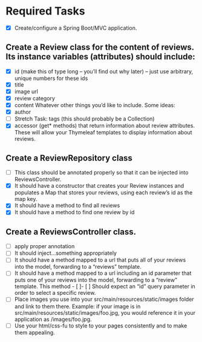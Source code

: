 # Required Tasks
- [x] Create/configure a Spring Boot/MVC application.

## Create a Review class for the content of reviews. Its instance variables (attributes) should include:
- [x] id (make this of type long – you’ll find out why later) – just use arbitrary, unique numbers for these ids
- [x] title
- [x] image url
- [x] review category
- [x] content
    Whatever other things you’d like to include. Some ideas:
- [x] author
- [ ] Stretch Task: tags (this should probably be a Collection)
- [x] accessor (get* methods) that return information about review attributes. These will allow your Thymeleaf templates to display information about reviews.
## Create a ReviewRepository class
- [ ] This class should be annotated properly so that it can be injected into ReviewsController.
- [x] It should have a constructor that creates your Review instances and populates a Map that stores your reviews, using each review’s id as the map key.
- [x] It should have a method to find all reviews
- [x] It should have a method to find one review by id
## Create a ReviewsController class.
- [ ] apply proper annotation
- [ ] It should inject…something appropriately
- [ ] It should have a method mapped to a url that puts all of your reviews into the model, forwarding to a “reviews” template.
- [ ] It should have a method mapped to a url including an id parameter that puts one of your reviews into the model, forwarding to a “review” template. This method - [ ]- [ ] Should expect an “id” query parameter in order to select a specific review.
- [ ] Place images you use into your src/main/resources/static/images folder and link to them there. Example: if your image is in src/main/resources/static/images/foo.jpg, you would reference it in your application as /images/foo.jpg.
- [ ] Use your html/css-fu to style to your pages consistently and to make them appealing.